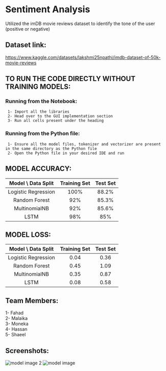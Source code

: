 # Sentiment Analysis
  Utilized the imDB movie reviews dataset to identify the tone of the user (positive or negative)

## Dataset link: 
  https://www.kaggle.com/datasets/lakshmi25npathi/imdb-dataset-of-50k-movie-reviews

## **TO RUN THE CODE DIRECTLY WITHOUT TRAINING MODELS**:
### Running from the Notebook:
     1- Import all the libraries
     2- Head over to the GUI implementation section
     3- Run all cells present under the heading
     
### Running from the Python file:
     1- Ensure all the model files, tokenizer and vectorizer are present in the same directory as the Python file
     2- Open the Python file in your desired IDE and run

## **MODEL ACCURACY**:
  |Model \ Data Split| Training Set | Test Set |
  |:---:|:---:|:---:|
  | Logistic Regression | 100% | 88.2%  |
  | Random Forest | 92% | 85.3% |
  | MultinomialNB | 92% | 85.6% |
  | LSTM |  98% |  85% |

## **MODEL LOSS**:
  |Model \ Data Split| Training Set | Test Set |
  |:---:|:---:|:---:|
  | Logistic Regression | 0.04 | 0.36  |
  | Random Forest | 0.45 | 1.09 |
  | MultinomialNB | 0.35 | 0.87 |
  | LSTM |  0.08 |  0.58 |


## Team Members:
1- Fahad <br>
2- Malaika <br>
3- Moneka <br>
4- Hassan <br>
5- Shaeel <br>

## Screenshots:
![model image 2](https://github.com/user-attachments/assets/c90ad402-1b36-4cd5-9a66-e60449ce49c6)
![model image](https://github.com/user-attachments/assets/7ab49720-9603-41ef-bcd3-d83746a18a8f)

